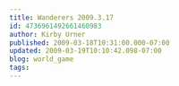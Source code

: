 ```yaml
---
title: Wanderers 2009.3.17
id: 4736961492661460983
author: Kirby Urner
published: 2009-03-18T10:31:00.000-07:00
updated: 2009-03-19T10:10:42.098-07:00
blog: world_game
tags: 
---
```


